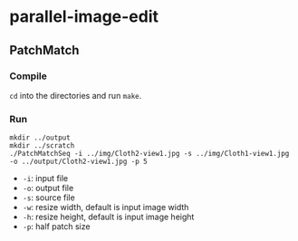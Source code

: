# parallel-image-edit

## PatchMatch

### Compile

`cd` into the directories and run `make`.

### Run

```
mkdir ../output
mkdir ../scratch
./PatchMatchSeq -i ../img/Cloth2-view1.jpg -s ../img/Cloth1-view1.jpg -o ../output/Cloth2-view1.jpg -p 5
```

- `-i`: input file
- `-o`: output file
- `-s`: source file
- `-w`: resize width, default is input image width
- `-h`: resize height, default is input image height
- `-p`: half patch size